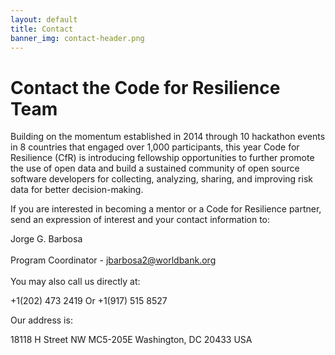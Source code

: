 ```yaml
---
layout: default
title: Contact
banner_img: contact-header.png
---
```


Contact the Code for Resilience Team
====================================

Building on the momentum established in 2014 through 10 hackathon events in 8 countries that engaged over 1,000 participants, this year Code for Resilience (CfR) is introducing fellowship opportunities to further promote the use of open data and build a sustained community of open source software developers for collecting, analyzing, sharing, and improving risk data for better decision-making.


If you are interested in becoming a mentor or a Code for Resilience partner, send an expression of interest and your contact information to:

Jorge G. Barbosa <br/><br/>Program Coordinator - jbarbosa2@worldbank.org <br/><br/>You may also call us directly at:


+1(202) 473 2419
        Or
+1(917) 515 8527


Our address is: 

18118 H Street NW MC5-205E 
Washington, DC 20433 USA 


